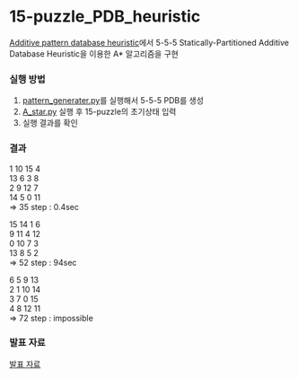 # 15-puzzle_PDB_heuristic
[Additive pattern database heuristic](https://www.aaai.org/Papers/JAIR/Vol22/JAIR-2209.pdf)에서 5-5-5 Statically-Partitioned Additive Database Heuristic을 이용한 A* 알고리즘을 구현

### 실행 방법
1. [pattern_generater.py](https://github.com/iknoom/15-puzzle_PDB_heuristic/blob/master/pattern_generater.py)를 실행해서 5-5-5 PDB를 생성
2. [A_star.py](https://github.com/iknoom/15-puzzle_PDB_heuristic/blob/master/A_star.py) 실행 후 15-puzzle의 초기상태 입력
3. 실행 결과를 확인

### 결과

1 10 15 4
<br>13 6 3 8
<br>2 9 12 7
<br>14 5 0 11
<br>=> 35 step : 0.4sec

15 14 1 6
<br>9 11 4 12
<br>0 10 7 3
<br>13 8 5 2
<br>=> 52 step : 94sec

6 5 9 13
<br>2 1 10 14
<br>3 7 0 15
<br>4 8 12 11
<br>=> 72 step : impossible

### 발표 자료
[발표 자료](https://www.slideshare.net/secret/kPoQR25JDZfn7H)
